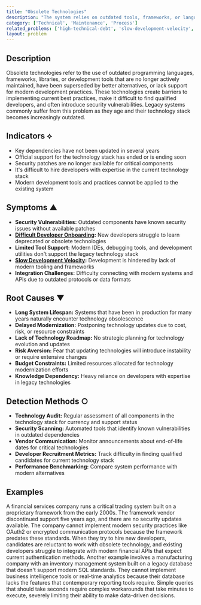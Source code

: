 ```yaml
---
title: "Obsolete Technologies"
description: "The system relies on outdated tools, frameworks, or languages that make modern development practices difficult to implement."
category: ['Technical', 'Maintenance', 'Process']
related_problems: ['high-technical-debt', 'slow-development-velocity', 'difficult-developer-onboarding']
layout: problem
---
```


## Description

Obsolete technologies refer to the use of outdated programming languages, frameworks, libraries, or development tools that are no longer actively maintained, have been superseded by better alternatives, or lack support for modern development practices. These technologies create barriers to implementing current best practices, make it difficult to find qualified developers, and often introduce security vulnerabilities. Legacy systems commonly suffer from this problem as they age and their technology stack becomes increasingly outdated.

## Indicators ⟡
- Key dependencies have not been updated in several years
- Official support for the technology stack has ended or is ending soon
- Security patches are no longer available for critical components
- It's difficult to hire developers with expertise in the current technology stack
- Modern development tools and practices cannot be applied to the existing system

## Symptoms ▲
- **Security Vulnerabilities:** Outdated components have known security issues without available patches
- **[Difficult Developer Onboarding](difficult-developer-onboarding.md):** New developers struggle to learn deprecated or obsolete technologies
- **Limited Tool Support:** Modern IDEs, debugging tools, and development utilities don't support the legacy technology stack
- **[Slow Development Velocity](slow-development-velocity.md):** Development is hindered by lack of modern tooling and frameworks
- **Integration Challenges:** Difficulty connecting with modern systems and APIs due to outdated protocols or data formats

## Root Causes ▼
- **Long System Lifespan:** Systems that have been in production for many years naturally encounter technology obsolescence
- **Delayed Modernization:** Postponing technology updates due to cost, risk, or resource constraints
- **Lack of Technology Roadmap:** No strategic planning for technology evolution and updates
- **Risk Aversion:** Fear that updating technologies will introduce instability or require extensive changes
- **Budget Constraints:** Limited resources allocated for technology modernization efforts
- **Knowledge Dependency:** Heavy reliance on developers with expertise in legacy technologies

## Detection Methods ○
- **Technology Audit:** Regular assessment of all components in the technology stack for currency and support status
- **Security Scanning:** Automated tools that identify known vulnerabilities in outdated dependencies
- **Vendor Communication:** Monitor announcements about end-of-life dates for critical technologies
- **Developer Recruitment Metrics:** Track difficulty in finding qualified candidates for current technology stack
- **Performance Benchmarking:** Compare system performance with modern alternatives

## Examples

A financial services company runs a critical trading system built on a proprietary framework from the early 2000s. The framework vendor discontinued support five years ago, and there are no security updates available. The company cannot implement modern security practices like OAuth2 or encrypted communication protocols because the framework predates these standards. When they try to hire new developers, candidates are reluctant to work with obsolete technology, and existing developers struggle to integrate with modern financial APIs that expect current authentication methods. Another example involves a manufacturing company with an inventory management system built on a legacy database that doesn't support modern SQL standards. They cannot implement business intelligence tools or real-time analytics because their database lacks the features that contemporary reporting tools require. Simple queries that should take seconds require complex workarounds that take minutes to execute, severely limiting their ability to make data-driven decisions.